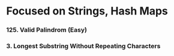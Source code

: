 # Focused on Strings, Hash Maps

### 125. Valid Palindrom (Easy)
### 3. Longest Substring Without Repeating Characters
